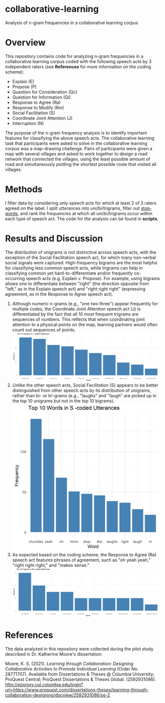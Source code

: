 # collaborative-learning
Analysis of n-gram frequencies in a collaborative learning corpus

# Overview
This repository contains code for analyzing n-gram frequencies in a collaborative learning corpus coded with the following speech acts by 3 independent raters (see <b>References</b> for more information on the coding scheme):
- Explain (E)
- Propose (P)
- Question for Consideration (Qc)
- Question for Information (Qi)
- Response to Agree (Ra)
- Response to Modify (Rm)
- Social Facilitation (S)
- Coordinate Joint Attention (J)
- Interruption (N)
  
The purpose of the n-gram frequency analysis is to identify important features for classifying the above speech acts.
The collaborative learning task that participants were asked to solve in the collaborative learning corpus was a map-drawing challenge. Pairs of participants were given a map with several villages and asked to work together to design a road network that connected the villages, using the least possible amount of road and simultaneously plotting the shortest possible route that visited all villages.

# Methods
I filter data by considering only speech acts for which at least 2 of 3 raters agreed on the label. I split utterances into uni/bi/trigrams, filter out [stop-words](https://gist.github.com/sebleier/554280), and rank the frequencies at which all uni/bi/trigrams occur within each type of speech act. The code for the analysis can be found in <b>scripts</b>.

# Results and Discussion
The distribution of unigrams is not distinctive across speech acts, with the exception of the Social Facilitation speech act, for which many non-verbal social signals were captured. High-frequency bigrams are the most helpful for classifying less common speech acts, while trigrams can help in classifying common yet hard-to-differentiate and/or frequently co-occurring speech acts (e.g. Explain v. Propose). For example, using bigrams allows one to differentiate between "right" (the direction opposite from "left," as in the Explain speech act) and "right right right" (expressing agreement, as in the Response to Agree speech act).

1. Although numeric n-grams (e.g., "one two three") appear frequently for multiple codes, the Coordinate Joint Attention speech act (J) is differentiated by the fact that all 10 most frequent trigrams are sequences of numbers. This reflects that when coordinating joint attention to a physical points on the map, learning partners would often count out sequences of points.
![image](trigrams/J_trigrams.png)
2. Unlike the other speech acts, Social Facilitation (S) appears to be better distinguished from other speech acts by its distribution of unigrams, rather than bi- or tri-grams (e.g., "laughs" and "laugh" are picked up in the top 10 unigrams but not in the top 10 bigrams).
![image](unigrams/S.png)
3. As expected based on the coding scheme, the Response to Agree (Ra) speech act features phrases of agreement, such as "oh yeah yeah," "right right right," and "makes sense."
![image](trigrams/Ra_trigrams.png)

# References
The data analyzed in this repository were collected during the pilot study described in Dr. Katherine Moore's dissertation:

Moore, K. S. (2021). <i>Learning through Collaboration: Designing Collaborative Activities to Promote Individual Learning</i> (Order No. 28771707). Available from Dissertations & Theses @ Columbia University; ProQuest Central; ProQuest Dissertations & Theses Global. (2592931086). http://ezproxy.cul.columbia.edu/login?url=https://www.proquest.com/dissertations-theses/learning-through-collaboration-designing/docview/2592931086/se-2

